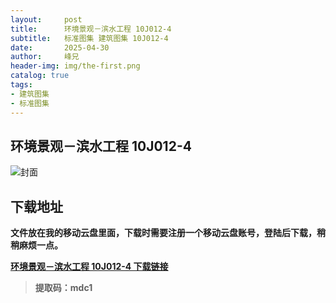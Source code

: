 ```yaml
---
layout:     post
title:      环境景观－滨水工程 10J012-4
subtitle:   标准图集 建筑图集 10J012-4
date:       2025-04-30
author:     峰兄
header-img: img/the-first.png
catalog: true
tags:
- 建筑图集
- 标准图集
---
```

## 环境景观－滨水工程 10J012-4
![封面](https://pic1.imgdb.cn/item/68119f1d58cb8da5c8d52a67.jpg)

## 下载地址 ##
**文件放在我的移动云盘里面，下载时需要注册一个移动云盘账号，登陆后下载，稍稍麻烦一点。**  
  
[**环境景观－滨水工程 10J012-4 下载链接**](https://caiyun.139.com/m/i?2nc6oLtNAEsma)

> **提取码：mdc1**
